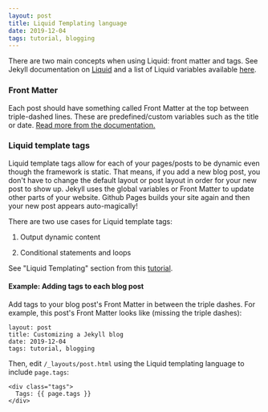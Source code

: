 ```yaml
---
layout: post
title: Liquid Templating language
date: 2019-12-04
tags: tutorial, blogging
---
```


There are two main concepts when using Liquid: front matter and tags. See Jekyll documentation on [Liquid](https://jekyllrb.com/docs/liquid/) and a list of Liquid variables available [here](https://jekyllrb.com/docs/variables/).

### Front Matter

Each post should have something called Front Matter at the top between triple-dashed lines. These are predefined/custom variables such as the title or date. [Read more from the documentation.](https://jekyllrb.com/docs/front-matter/)

### Liquid template tags

Liquid template tags allow for each of your pages/posts to be dynamic even though the framework is static. That means, if you add a new blog post, you don't have to change the default layout or post layout in order for your new post to show up. Jekyll uses the global variables or Front Matter to update other parts of your website. Github Pages builds your site again and then your new post appears auto-magically!

There are two use cases for Liquid template tags:

1. Output dynamic content

2. Conditional statements and loops

See "Liquid Templating" section from this [tutorial](https://www.smashingmagazine.com/2014/08/build-blog-jekyll-github-pages/).

#### Example: Adding tags to each blog post

Add tags to your blog post's Front Matter in between the triple dashes. For example, this post's Front Matter looks like (missing the triple dashes):

```
layout: post
title: Customizing a Jekyll blog
date: 2019-12-04
tags: tutorial, blogging
```

Then, edit `/_layouts/post.html` using the Liquid templating language to include `page.tags`:

```
<div class="tags">
  Tags: {{ page.tags }}
</div>
```
